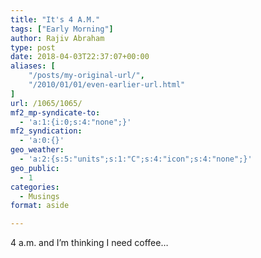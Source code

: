 ```yaml
---
title: "It's 4 A.M."
tags: ["Early Morning"]
author: Rajiv Abraham
type: post
date: 2018-04-03T22:37:07+00:00
aliases: [
    "/posts/my-original-url/",
    "/2010/01/01/even-earlier-url.html"
]
url: /1065/1065/
mf2_mp-syndicate-to:
  - 'a:1:{i:0;s:4:"none";}'
mf2_syndication:
  - 'a:0:{}'
geo_weather:
  - 'a:2:{s:5:"units";s:1:"C";s:4:"icon";s:4:"none";}'
geo_public:
  - 1
categories:
  - Musings
format: aside

---
```

<p style="text-align: justify;">
  4 a.m. and I&#8217;m thinking I need coffee…
</p>